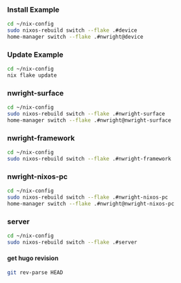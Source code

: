 ### Install Example
```bash
cd ~/nix-config
sudo nixos-rebuild switch --flake .#device
home-manager switch --flake .#nwright@device
```
### Update Example
```bash
cd ~/nix-config
nix flake update
```
### nwright-surface
```bash
cd ~/nix-config
sudo nixos-rebuild switch --flake .#nwright-surface
home-manager switch --flake .#nwright@nwright-surface
```

### nwright-framework
```bash
cd ~/nix-config
sudo nixos-rebuild switch --flake .#nwright-framework
```

### nwright-nixos-pc
```bash
cd ~/nix-config
sudo nixos-rebuild switch --flake .#nwright-nixos-pc
home-manager switch --flake .#nwright@nwright-nixos-pc
```

### server
```bash
cd ~/nix-config
sudo nixos-rebuild switch --flake .#server
```
#### get hugo revision
```bash
git rev-parse HEAD
```